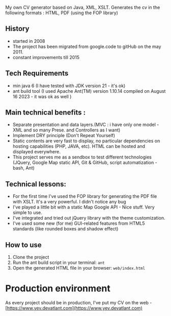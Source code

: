 My own CV generator based on Java, XML, XSLT. Generates the cv in the following formats : HTML, PDF (using the FOP library)
## History
 - started in 2008
 - The project has been migrated from google.code to gitHub on the may 2011.
 - constant improvements till 2015

## Tech Requirements

 - min java 6 (I have tested with JDK version 21 - it's ok) 
 - ant build tool (I used Apache Ant(TM) version 1.10.14 compiled on August 16 2023 - it was ok as well )

## Main technical benefits :
- Separate presentation and data layers.(MVC : i have only one model - XML and so many Prese. and Controllers as I want)
- Implement DRY principle (Don't Repeat Yourself)
- Static contents are very fast to display, no particular dependencies on hosting capabilities (PHP, JAVA, etc). HTML can be hosted and displayed everywhere.
- This project serves me as a sendbox to test different technologies (JQuery, Google Map static API, Git & GitHub, script automatization - bash, Ant) 

## Technical lessons:
- For the first time I've used the FOP library for generating the PDF file with XSLT. It's a very powerful.
I didn't notice any bug
- I've played a little bit with a static Map Google API - Nice stuff. Very simple to use.
- I've integrated and tried out jQuery library with the theme customization.
- I've used some new (for me) GUI-related features from HTML5 standards (like rounded boxes and shadow effect)

## How to use

1. Clone the project
2. Run the ant build script in your terminal: `ant`
3. Open the generated HTML file in your browser: `web/index.html`


# Production environment

As every project should be in production, I've put my CV on the web - [https://www.yev.devatlant.com](https://www.yev.devatlant.com)
